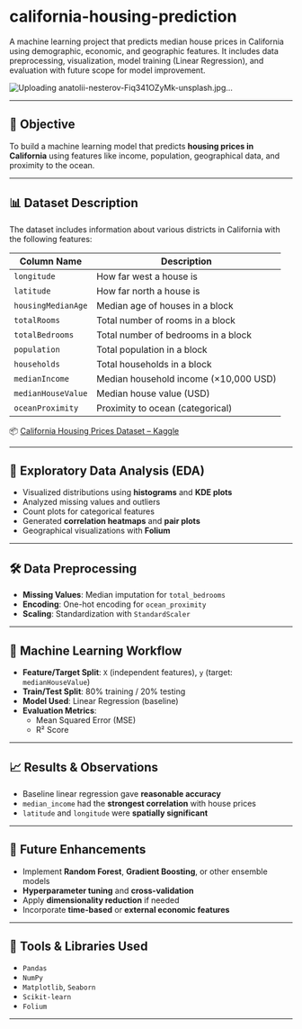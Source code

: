 # california-housing-prediction
A machine learning project that predicts median house prices in California using demographic, economic, and geographic features. It includes data preprocessing, visualization, model training (Linear Regression), and evaluation with future scope for model improvement.

![Uploading anatolii-nesterov-Fiq341OZyMk-unsplash.jpg…]()

---

## 🎯 Objective

To build a machine learning model that predicts **housing prices in California** using features like income, population, geographical data, and proximity to the ocean.

---

## 📊 Dataset Description

The dataset includes information about various districts in California with the following features:

| Column Name        | Description |
|--------------------|-------------|
| `longitude`        | How far west a house is |
| `latitude`         | How far north a house is |
| `housingMedianAge` | Median age of houses in a block |
| `totalRooms`       | Total number of rooms in a block |
| `totalBedrooms`    | Total number of bedrooms in a block |
| `population`       | Total population in a block |
| `households`       | Total households in a block |
| `medianIncome`     | Median household income (×10,000 USD) |
| `medianHouseValue` | Median house value (USD) |
| `oceanProximity`   | Proximity to ocean (categorical) |

📦 [California Housing Prices Dataset – Kaggle](https://www.kaggle.com/datasets/camnugent/california-housing-prices)

---

## 🧪 Exploratory Data Analysis (EDA)

- Visualized distributions using **histograms** and **KDE plots**
- Analyzed missing values and outliers
- Count plots for categorical features
- Generated **correlation heatmaps** and **pair plots**
- Geographical visualizations with **Folium**

---

## 🛠️ Data Preprocessing

- **Missing Values**: Median imputation for `total_bedrooms`
- **Encoding**: One-hot encoding for `ocean_proximity`
- **Scaling**: Standardization with `StandardScaler`

---

## 🤖 Machine Learning Workflow

- **Feature/Target Split**: `X` (independent features), `y` (target: `medianHouseValue`)
- **Train/Test Split**: 80% training / 20% testing
- **Model Used**: Linear Regression (baseline)
- **Evaluation Metrics**:
  - Mean Squared Error (MSE)
  - R² Score

---

## 📈 Results & Observations

- Baseline linear regression gave **reasonable accuracy**
- `median_income` had the **strongest correlation** with house prices
- `latitude` and `longitude` were **spatially significant**

---

## 🚀 Future Enhancements

- Implement **Random Forest**, **Gradient Boosting**, or other ensemble models
- **Hyperparameter tuning** and **cross-validation**
- Apply **dimensionality reduction** if needed
- Incorporate **time-based** or **external economic features**

---

## 🧰 Tools & Libraries Used

- `Pandas`
- `NumPy`
- `Matplotlib`, `Seaborn`
- `Scikit-learn`
- `Folium`

---
